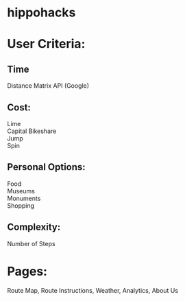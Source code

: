 # hippohacks

<h1>User Criteria: </h1>

<h2> Time </h2>
<p>Distance Matrix API (Google) </p> 
<h2> Cost: </h2>
<p>Lime <br>
Capital Bikeshare <br>
Jump <br>
Spin <br>
</p>
<h2> Personal Options: </h2>
<p>Food <br>
Museums <br>
Monuments <br>
Shopping <br>
</p>
<h2> Complexity: </h2>
<p> Number of Steps </p>

<h1>Pages: </h1>
<p>Route Map, Route Instructions, Weather, Analytics, About Us </p>
